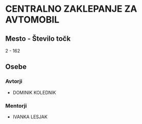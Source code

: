 # CENTRALNO ZAKLEPANJE ZA AVTOMOBIL
## Mesto - Število točk
2 - 162
## Osebe
### Avtorji
 * DOMINIK KOLEDNIK
### Mentorji
 * IVANKA LESJAK